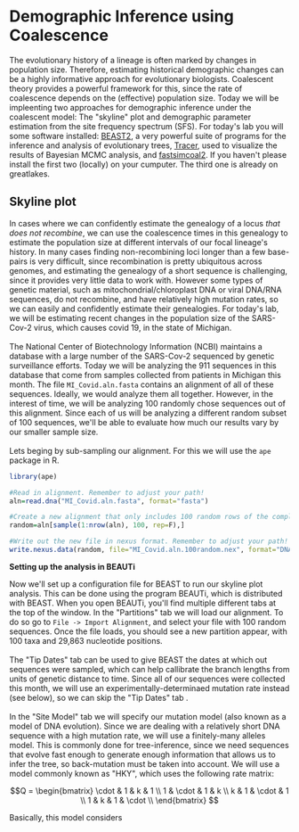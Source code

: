 Demographic Inference using Coalescence
==========

The evolutionary history of a lineage is often marked by changes in population size. Therefore, estimating historical demographic changes can be a highly informative approach for evolutionary biologists. Coalescent theory provides a powerful framework for this, since the rate of coalescence depends on the (effective) population size. Today we will be impleenting two approaches for demographic inference under the coalescent model: The "skyline" plot and demographic parameter estimation from the site frequency spectrum (SFS). For today's lab you will some software installed: <a href="https://www.beast2.org/" >BEAST2</a>, a very powerful suite of programs for the inference and analysis of evolutionary trees, <a href="https://github.com/beast-dev/tracer/releases/tag/v1.7.2" >Tracer</a>, used to visualize the results of Bayesian MCMC analysis, and <a href="http://cmpg.unibe.ch/software/fastsimcoal27/">fastsimcoal2<a/>. If you haven't please install the first two (locally) on your cumputer. The third one is already on greatlakes. 

## Skyline plot

In cases where we can confidently estimate the genealogy of a locus <i>that does not recombine</i>, we can use the coalescence times in this genealogy to estimate the population size at different intervals of our focal lineage's history. In many cases finding non-recombining loci longer than a few base-pairs is very difficult, since recombination is pretty ubiquitous across genomes, and estimating the genealogy of a short sequence is challenging, since it provides very little data to work with. However some types of genetic material, such as mitochondrial/chloroplast DNA or viral DNA/RNA sequences, do not recombine, and have relatively high mutation rates, so we can easily and confidently estimate their genealogies. For today's lab, we will be estimating recent changes in the population size of the SARS-Cov-2 virus, which causes covid 19, in the state of Michigan. 
<br><br>
The National Center of Biotechnology Information (NCBI) maintains a database with a large number of the SARS-Cov-2 sequenced by genetic surveillance efforts. Today we will be analyzing the 911 sequences in this database that come from samples collected from patients in Michigan this month. The file `MI_Covid.aln.fasta` contains an alignment of all of these sequences. Ideally, we would analyze them all together. However, in the interest of time, we will be analyzing 100 randomly chose sequences out of this alignment. Since each of us will be analyzing a different random subset of 100 sequences, we'll be able to evaluate how much our results vary by our smaller sample size. 
  <br><br>
  Lets beging by sub-sampling our alignment. For this we will use the `ape` package in R. 
  ```R
  library(ape)

#Read in alignment. Remember to adjust your path!
aln=read.dna("MI_Covid.aln.fasta", format="fasta")

#Create a new alignment that only includes 100 random rows of the complete alignment
random=aln[sample(1:nrow(aln), 100, rep=F),]

#Write out the new file in nexus format. Remember to adjust your path!
write.nexus.data(random, file="MI_Covid.aln.100random.nex", format="DNA", interleaved=F)
```
  <b>Setting up the analysis in BEAUTi</b><br>
  
Now we'll set up a configuration file for BEAST to run our skyline plot analysis. This can be done using the program BEAUTi, which is distributed with BEAST. When you open BEAUTi, you'll find multiple different tabs at the top of the window. In the "Partitions" tab we will load our alignment. To do so go to `File -> Import Alignment`, and select your file with 100 random sequences. Once the file loads, you should see a new partition appear, with 100 taxa and 29,863 nucleotide positions. 
<br><br>
The "Tip Dates" tab can be used to give BEAST the dates at which out sequences were sampled, which can help callibrate the branch lengths from units of genetic distance to time. Since all of our sequences were collected this month, we will use an experimentally-determinaed mutation rate instead (see below), so we can skip the "Tip Dates" tab . 
<br><br>
In the "Site Model" tab we will specify our mutation model (also known as a model of DNA evolution). Since we are dealing with a relatively short DNA sequence with a high mutation rate, we will use a finitely-many alleles model. This is commonly done for tree-inference, since we need sequences that evolve fast enough to generate enough information that allows us to infer the tree, so back-mutation must be taken into account. We will use a model commonly known as "HKY", which uses the following rate matrix:
  
$$Q = \begin{bmatrix}
\cdot & 1 & k  & 1  \\
1 &  \cdot & 1  & k  \\
k &  1 & \cdot  & 1  \\
1 &  k & 1  & \cdot  \\
\end{bmatrix}
$$

Basically, this model considers 
